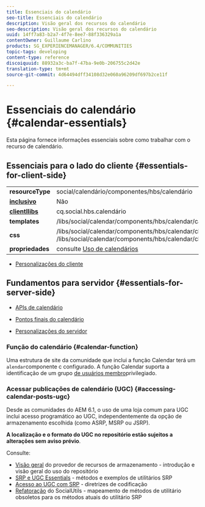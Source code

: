 ```yaml
---
title: Essenciais do calendário
seo-title: Essenciais do calendário
description: Visão geral dos recursos do calendário
seo-description: Visão geral dos recursos do calendário
uuid: 14ff7a83-b2a7-4f7e-8ee7-88f336329a1a
contentOwner: Guillaume Carlino
products: SG_EXPERIENCEMANAGER/6.4/COMMUNITIES
topic-tags: developing
content-type: reference
discoiquuid: 88932a3c-ba7f-47ba-9e0b-206755c2d42e
translation-type: tm+mt
source-git-commit: 4d64494dff34108d32e060a96209df697b2ce11f

---
```



# Essenciais do calendário {#calendar-essentials}

Esta página fornece informações essenciais sobre como trabalhar com o recurso de calendário.

## Essenciais para o lado do cliente {#essentials-for-client-side}

<table> 
 <tbody>
  <tr>
   <td> <strong>resourceType</strong></td> 
   <td>social/calendário/componentes/hbs/calendário</td> 
  </tr>
  <tr>
   <td> <a href="scf.md#add-or-include-a-communities-component"><strong>inclusivo</strong></a></td> 
   <td>Não</td> 
  </tr>
  <tr>
   <td> <a href="client-customize.md#clientlibs-for-scf"><strong>clientllibs</strong></a></td> 
   <td>cq.social.hbs.calendário</td> 
  </tr>
  <tr>
   <td> <strong>templates</strong></td> 
   <td>/libs/social/calendar/components/hbs/calendar/calendar.hbs</td> 
   <td> </td> 
  </tr>
  <tr>
   <td> <strong>css</strong></td> 
   <td>/libs/social/calendar/components/hbs/calendar/clientlibs/css/calendar.css<br /> /libs/social/calendar/components/hbs/calendar/clientlibs/css/jqueryui.css</td> 
  </tr>
  <tr>
   <td><strong> propriedades</strong></td> 
   <td>consulte <a href="calendar.md">Uso de calendários</a></td> 
  </tr>
 </tbody>
</table>

* [Personalizações do cliente](client-customize.md)

## Fundamentos para servidor {#essentials-for-server-side}

* [APIs de calendário](https://helpx.adobe.com/experience-manager/6-4/sites/developing/using/reference-materials/javadoc/com/adobe/cq/social/calendar/client/api/package-summary.html)

* [Pontos finais do calendário](https://helpx.adobe.com/experience-manager/6-4/sites/developing/using/reference-materials/javadoc/com/adobe/cq/social/calendar/client/endpoints/package-summary.html)

* [Personalizações do servidor](server-customize.md)

### Função do calendário {#calendar-function}

Uma estrutura de site da comunidade que inclui a função [](functions.md#calendar-function) Calendar terá um `alendar`componente c configurado. A função Calendar suporta a identificação de um grupo [de usuários membro](users.md#privileged-members-group)privilegiado.

### Acessar publicações de calendário (UGC) {#accessing-calendar-posts-ugc}

Desde as comunidades do AEM 6.1, o uso de uma loja [](working-with-srp.md) comum para UGC inclui acesso programático ao UGC, independentemente da opção de armazenamento escolhida (como ASRP, MSRP ou JSRP).

**A localização e o formato do UGC no repositório estão sujeitos a alterações sem aviso prévio**.

Consulte:

* [Visão geral](srp.md) do provedor de recursos de armazenamento - introdução e visão geral do uso do repositório
* [SRP e UGC Essentials](srp-and-ugc.md) - métodos e exemplos de utilitários SRP
* [Acesso ao UGC com SRP](accessing-ugc-with-srp.md) - diretrizes de codificação
* [Refatoração](socialutils.md) do SocialUtils - mapeamento de métodos de utilitário obsoletos para os métodos atuais do utilitário SRP


